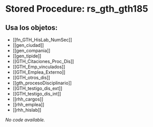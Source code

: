 # Stored Procedure: rs_gth_gth185

## Usa los objetos:
- [[fn_GTH_HisLab_NumSec]]
- [[gen_ciudad]]
- [[gen_compania]]
- [[gen_tipide]]
- [[GTH_Citaciones_Proc_Dis]]
- [[GTH_Emp_vinculados]]
- [[GTH_Emplea_Externo]]
- [[GTH_otros_dis]]
- [[gth_procesoDisciplinario]]
- [[GTH_testigo_dis_ext]]
- [[GTH_testigo_dis_int]]
- [[rhh_cargos]]
- [[rhh_emplea]]
- [[rhh_hislab]]

*No code available.*

